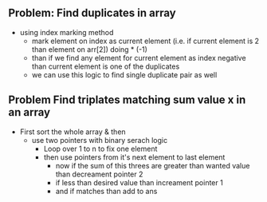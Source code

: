 ## Problem: Find duplicates in array
- using index marking method 
  - mark element on index as current element (i.e. if current element is 2 than element on arr[2]) doing * (-1)
  - than if we find any element for current element as index negative than current element is one of the duplicates
  - we can use this logic to find single duplicate pair as well

## Problem Find triplates matching sum value x in an array
- First sort the whole array & then 
	- use two pointers with binary serach logic 
		- Loop over 1 to n to fix one element 
		- then use pointers from it's next element to last element 
			- now if the sum of this threes are greater than wanted value than decreament pointer 2 
			- if less than desired value than increament pointer 1
			- and if matches than add to ans
